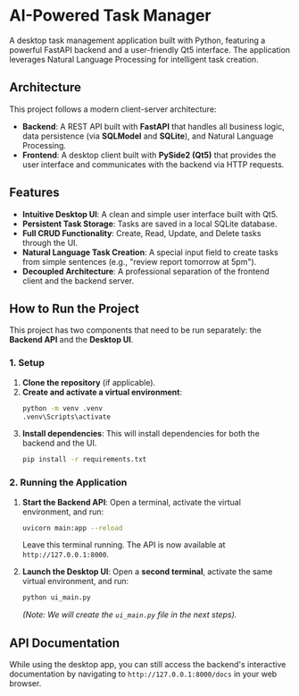 # AI-Powered Task Manager

A desktop task management application built with Python, featuring a powerful FastAPI backend and a user-friendly Qt5 interface. The application leverages Natural Language Processing for intelligent task creation.

## Architecture

This project follows a modern client-server architecture:

- **Backend**: A REST API built with **FastAPI** that handles all business logic, data persistence (via **SQLModel** and **SQLite**), and Natural Language Processing.
- **Frontend**: A desktop client built with **PySide2 (Qt5)** that provides the user interface and communicates with the backend via HTTP requests.

## Features

- **Intuitive Desktop UI**: A clean and simple user interface built with Qt5.
- **Persistent Task Storage**: Tasks are saved in a local SQLite database.
- **Full CRUD Functionality**: Create, Read, Update, and Delete tasks through the UI.
- **Natural Language Task Creation**: A special input field to create tasks from simple sentences (e.g., "review report tomorrow at 5pm").
- **Decoupled Architecture**: A professional separation of the frontend client and the backend server.

## How to Run the Project

This project has two components that need to be run separately: the **Backend API** and the **Desktop UI**.

### 1. Setup

1.  **Clone the repository** (if applicable).
2.  **Create and activate a virtual environment**:
    ```bash
    python -m venv .venv
    .venv\Scripts\activate
    ```
3.  **Install dependencies**:
    This will install dependencies for both the backend and the UI.
    ```bash
    pip install -r requirements.txt
    ```

### 2. Running the Application

1.  **Start the Backend API**:
    Open a terminal, activate the virtual environment, and run:
    ```bash
    uvicorn main:app --reload
    ```
    Leave this terminal running. The API is now available at `http://127.0.0.1:8000`.

2.  **Launch the Desktop UI**:
    Open a **second terminal**, activate the same virtual environment, and run:
    ```bash
    python ui_main.py 
    ```
    *(Note: We will create the `ui_main.py` file in the next steps).*

## API Documentation

While using the desktop app, you can still access the backend's interactive documentation by navigating to `http://127.0.0.1:8000/docs` in your web browser.
